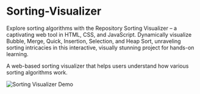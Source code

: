 # Sorting-Visualizer
Explore sorting algorithms with the Repository Sorting Visualizer – a captivating web tool in HTML, CSS, and JavaScript. Dynamically visualize Bubble, Merge, Quick, Insertion, Selection, and Heap Sort, unraveling sorting intricacies in this interactive, visually stunning project for hands-on learning.

A web-based sorting visualizer that helps users understand how various sorting algorithms work.

![Sorting Visualizer Demo](link-to-demo-gif-or-screenshot)
